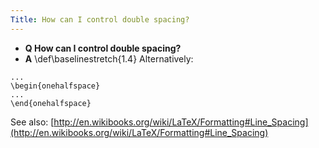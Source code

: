 ```yaml
---
Title: How can I control double spacing?
---
```


- **Q How can I control double spacing?**
- **A** \\def\\baselinestretch{1.4}
Alternatively:
```\usepackage{setspace}
...
\begin{onehalfspace}
...
\end{onehalfspace}
```
See also: [http://en.wikibooks.org/wiki/LaTeX/Formatting#Line_Spacing](http://en.wikibooks.org/wiki/LaTeX/Formatting#Line_Spacing)
